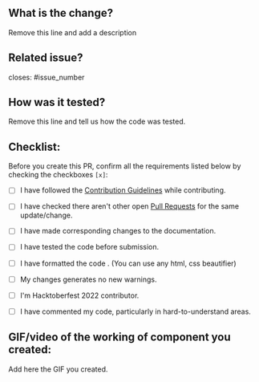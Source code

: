 ## What is the change?
Remove this line and add a description

## Related issue?
closes: #issue_number

## How was it tested?
Remove this line and tell us how the code was tested.

## Checklist:
Before you create this PR, confirm all the requirements listed below by checking the checkboxes `[x]`:

-   [ ] I have followed the [Contribution Guidelines](https://github.com/BugBustersCommunity/website#how-to-contribute) while contributing.
-   [ ] I have checked there aren't other open [Pull Requests](https://github.com/BugBustersCommunity/website/pulls) for the same update/change.
-   [ ] I have made corresponding changes to the documentation.
-   [ ] I have tested the code before submission.
-   [ ] I have formatted the code . (You can use any html, css beautifier)
-   [ ] My changes generates no new warnings.
-   [ ] I'm Hacktoberfest 2022 contributor.
-   [ ] I have commented my code, particularly in hard-to-understand areas.


## GIF/video of the working of component you created:
Add here the GIF you created.
